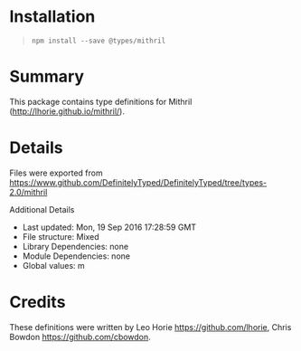# Installation
> `npm install --save @types/mithril`

# Summary
This package contains type definitions for Mithril (http://lhorie.github.io/mithril/).

# Details
Files were exported from https://www.github.com/DefinitelyTyped/DefinitelyTyped/tree/types-2.0/mithril

Additional Details
 * Last updated: Mon, 19 Sep 2016 17:28:59 GMT
 * File structure: Mixed
 * Library Dependencies: none
 * Module Dependencies: none
 * Global values: m

# Credits
These definitions were written by Leo Horie <https://github.com/lhorie>, Chris Bowdon <https://github.com/cbowdon>.
